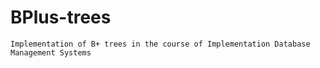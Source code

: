 # BPlus-trees


`Implementation of B+ trees in the course of Implementation Database Management Systems`

